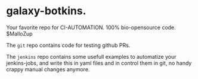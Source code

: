 # galaxy-botkins.

Your favorite repo for CI-AUTOMATION. 100% bio-opensource code. $MalloZup

The ```git``` repo contains code for testing github PRs.

The ```jenkins``` repo contains some usefull examples to automatize your jenkins-jobs, and write this in yaml files and in control them in git, no handy crappy manual changes anymore. 
